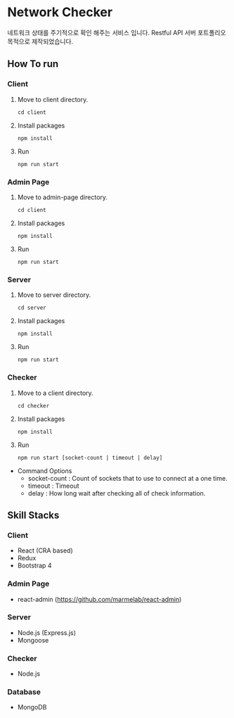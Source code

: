 # Network Checker

네트워크 상태를 주기적으로 확인 해주는 서비스 입니다. Restful API 서버 포트폴리오 목적으로 제작되었습니다.

## How To run

### Client

1. Move to client directory.
    ```
    cd client
    ```
2. Install packages
    ```
    npm install
    ```
3. Run
    ```
    npm run start
    ```

### Admin Page

1. Move to admin-page directory.
    ```
    cd client
    ```
2. Install packages
    ```
    npm install
    ```
3. Run
    ```
    npm run start
    ```

### Server

1. Move to server directory.
    ```
    cd server
    ```
2. Install packages
    ```
    npm install
    ```
3. Run
    ```
    npm run start
    ```

### Checker

1. Move to a client directory.
    ```
    cd checker
    ```
2. Install packages
    ```
    npm install
    ```
3. Run
    ```
    npm run start [socket-count | timeout | delay]
    ```

* Command Options
    - socket-count : Count of sockets that to use to connect at a one time.
    - timeout : Timeout
    - delay : How long wait after checking all of check information.

## Skill Stacks

### Client

- React (CRA based)
- Redux
- Bootstrap 4

### Admin Page

- react-admin (https://github.com/marmelab/react-admin)

### Server

- Node.js (Express.js)
- Mongoose

### Checker

- Node.js

### Database

- MongoDB